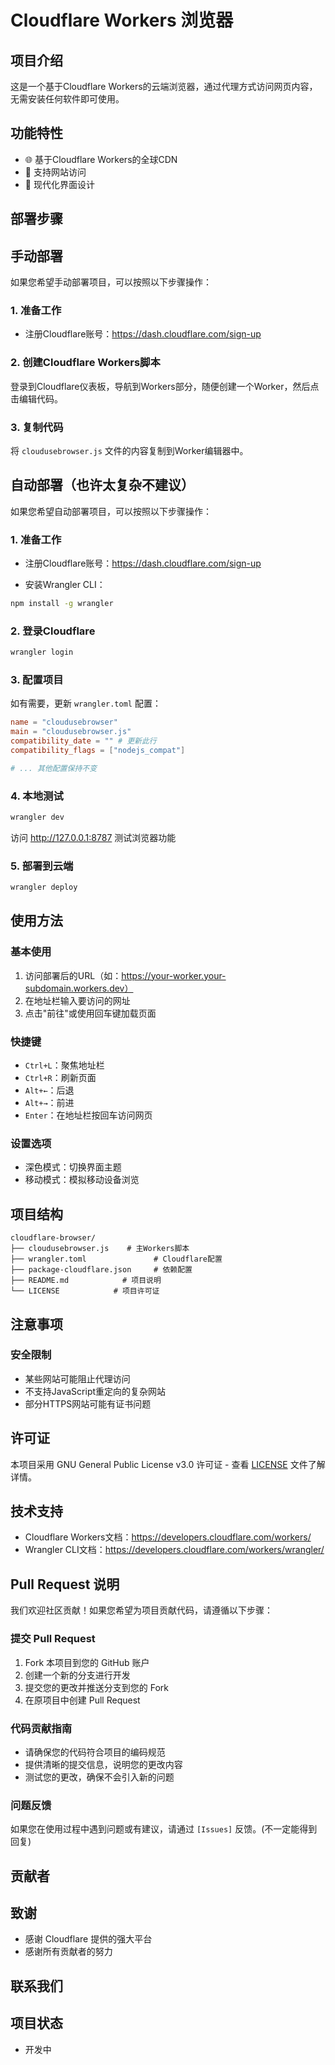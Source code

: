 # Cloudflare Workers 浏览器

## 项目介绍

这是一个基于Cloudflare Workers的云端浏览器，通过代理方式访问网页内容，无需安装任何软件即可使用。

## 功能特性

- 🌐 基于Cloudflare Workers的全球CDN
- 🎯 支持网站访问
- 🎨 现代化界面设计

## 部署步骤

## 手动部署

如果您希望手动部署项目，可以按照以下步骤操作：

### 1. 准备工作

- 注册Cloudflare账号：<https://dash.cloudflare.com/sign-up>

### 2. 创建Cloudflare Workers脚本

登录到Cloudflare仪表板，导航到Workers部分，随便创建一个Worker，然后点击编辑代码。

### 3. 复制代码

将 `cloudusebrowser.js` 文件的内容复制到Worker编辑器中。

## 自动部署（也许太复杂不建议）

如果您希望自动部署项目，可以按照以下步骤操作：

### 1. 准备工作

- 注册Cloudflare账号：<https://dash.cloudflare.com/sign-up>

- 安装Wrangler CLI：

```bash
npm install -g wrangler
```

### 2. 登录Cloudflare

```bash
wrangler login
```

### 3. 配置项目

如有需要，更新 `wrangler.toml` 配置：

```toml
name = "cloudusebrowser"
main = "cloudusebrowser.js"  
compatibility_date = "" # 更新此行
compatibility_flags = ["nodejs_compat"]

# ... 其他配置保持不变
```

### 4. 本地测试

```bash
wrangler dev
```

访问 <http://127.0.0.1:8787> 测试浏览器功能

### 5. 部署到云端

```bash
wrangler deploy
```

## 使用方法

### 基本使用

1. 访问部署后的URL（如：<https://your-worker.your-subdomain.workers.dev）>
2. 在地址栏输入要访问的网址
3. 点击"前往"或使用回车键加载页面

### 快捷键

- `Ctrl+L`：聚焦地址栏
- `Ctrl+R`：刷新页面
- `Alt+←`：后退
- `Alt+→`：前进
- `Enter`：在地址栏按回车访问网页

### 设置选项

- 深色模式：切换界面主题
- 移动模式：模拟移动设备浏览

## 项目结构

```text
cloudflare-browser/
├── cloudusebrowser.js    # 主Workers脚本
├── wrangler.toml               # Cloudflare配置
├── package-cloudflare.json     # 依赖配置
├── README.md            # 项目说明
└── LICENSE            # 项目许可证
```

## 注意事项

### 安全限制

- 某些网站可能阻止代理访问
- 不支持JavaScript重定向的复杂网站
- 部分HTTPS网站可能有证书问题

## 许可证

本项目采用 GNU General Public License v3.0 许可证 - 查看 [LICENSE](LICENSE) 文件了解详情。

## 技术支持

- Cloudflare Workers文档：<https://developers.cloudflare.com/workers/>
- Wrangler CLI文档：<https://developers.cloudflare.com/workers/wrangler/>

## Pull Request 说明

我们欢迎社区贡献！如果您希望为项目贡献代码，请遵循以下步骤：

### 提交 Pull Request

1. Fork 本项目到您的 GitHub 账户
2. 创建一个新的分支进行开发
3. 提交您的更改并推送分支到您的 Fork
4. 在原项目中创建 Pull Request

### 代码贡献指南

- 请确保您的代码符合项目的编码规范
- 提供清晰的提交信息，说明您的更改内容
- 测试您的更改，确保不会引入新的问题

### 问题反馈

如果您在使用过程中遇到问题或有建议，请通过 `[Issues]` 反馈。(不一定能得到回复)

## 贡献者

## 致谢

- 感谢 Cloudflare 提供的强大平台
- 感谢所有贡献者的努力

## 联系我们

## 项目状态

- 开发中

